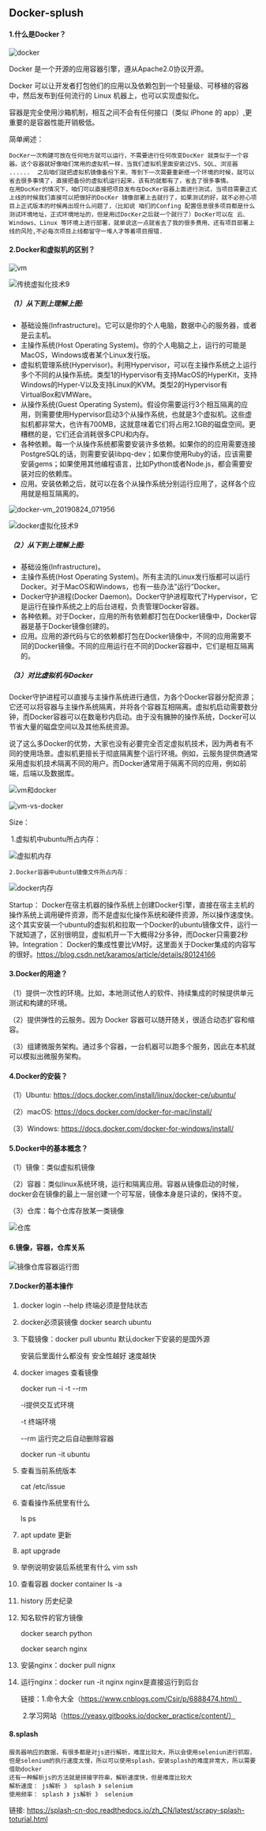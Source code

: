 ## Docker-splush

#### 1.什么是Docker？

![docker](G:\千峰教育\笔记\Typora\8.爬虫\img\docker.png)

Docker 是一个开源的应用容器引擎，遵从Apache2.0协议开源。

Docker 可以让开发者打包他们的应用以及依赖包到一个轻量级、可移植的容器中，然后发布到任何流行的 Linux 机器上，也可以实现虚拟化。

容器是完全使用沙箱机制，相互之间不会有任何接口（类似 iPhone 的 app）,更重要的是容器性能开销极低。

简单阐述：

```
DocKer一次构建可放在任何地方就可以运行，不需要进行任何改变DocKer 就类似于一个容器。这个容器就好像咱们常用的虚拟机一样，当我们虚拟机里面安装过VS、SQL、浏览器 ......  之后咱们就把虚拟机镜像备份下来、等到下一次需要重新搭一个环境的时候，就可以省去很多事情了，直接把备份的虚拟机运行起来，该有的就都有了，省去了很多事情。
在用DocKer的情况下，咱们可以直接把项目发布在DocKer容器上面进行测试，当项目需要正式上线的时候我们直接可以把做好的DocKer 镜像部署上去就行了，如果测试的好，就不必担心项目上正式版本的时候再出现什么问题了，（比如说 咱们的Confing 配置信息很多项目都是什么测试环境地址，正式环境地址的，但是用过DocKer之后就一个就行了）DocKer可以在 云、Windows、Linux 等环境上进行部署，就单说这一点就省去了我的很多费用、还有项目部署上线的风险,不必每次项目上线都留守一堆人才等着项目报错.
```

#### 2.Docker和虚拟机的区别？

![vm](G:\千峰教育\笔记\Typora\8.爬虫\img\vm.jpg)

![传统虚拟化技术9](G:\千峰教育\笔记\Typora\8.爬虫\img\传统虚拟化技术9.png)

##### （1）从下到上理解上图:

- 基础设施(Infrastructure)。它可以是你的个人电脑，数据中心的服务器，或者是云主机。
- 主操作系统(Host Operating System)。你的个人电脑之上，运行的可能是MacOS，Windows或者某个Linux发行版。
- 虚拟机管理系统(Hypervisor)。利用Hypervisor，可以在主操作系统之上运行多个不同的从操作系统。类型1的Hypervisor有支持MacOS的HyperKit，支持Windows的Hyper-V以及支持Linux的KVM。类型2的Hypervisor有VirtualBox和VMWare。
- 从操作系统(Guest Operating System)。假设你需要运行3个相互隔离的应用，则需要使用Hypervisor启动3个从操作系统，也就是3个虚拟机。这些虚拟机都非常大，也许有700MB，这就意味着它们将占用2.1GB的磁盘空间。更糟糕的是，它们还会消耗很多CPU和内存。
- 各种依赖。每一个从操作系统都需要安装许多依赖。如果你的的应用需要连接PostgreSQL的话，则需要安装libpq-dev；如果你使用Ruby的话，应该需要安装gems；如果使用其他编程语言，比如Python或者Node.js，都会需要安装对应的依赖库。
- 应用。安装依赖之后，就可以在各个从操作系统分别运行应用了，这样各个应用就是相互隔离的。

![docker-vm_20190824_071956](G:\千峰教育\笔记\Typora\8.爬虫\img\docker-vm_20190824_071956.jpg)

![docker虚拟化技术9](G:\千峰教育\笔记\Typora\8.爬虫\img\docker虚拟化技术9.png)

##### （2）从下到上理解上图:

- 基础设施(Infrastructure)。
- 主操作系统(Host Operating System)。所有主流的Linux发行版都可以运行Docker。对于MacOS和Windows，也有一些办法”运行”Docker。
- Docker守护进程(Docker Daemon)。Docker守护进程取代了Hypervisor，它是运行在操作系统之上的后台进程，负责管理Docker容器。
- 各种依赖。对于Docker，应用的所有依赖都打包在Docker镜像中，Docker容器是基于Docker镜像创建的。
- 应用。应用的源代码与它的依赖都打包在Docker镜像中，不同的应用需要不同的Docker镜像。不同的应用运行在不同的Docker容器中，它们是相互隔离的。

##### （3）对比虚拟机与Docker

Docker守护进程可以直接与主操作系统进行通信，为各个Docker容器分配资源；它还可以将容器与主操作系统隔离，并将各个容器互相隔离。虚拟机启动需要数分钟，而Docker容器可以在数毫秒内启动。由于没有臃肿的操作系统，Docker可以节省大量的磁盘空间以及其他系统资源。

说了这么多Docker的优势，大家也没有必要完全否定虚拟机技术，因为两者有不同的使用场景。虚拟机更擅长于彻底隔离整个运行环境。例如，云服务提供商通常采用虚拟机技术隔离不同的用户。而Docker通常用于隔离不同的应用，例如前端，后端以及数据库。

![vm和docker](G:\千峰教育\笔记\Typora\8.爬虫\img\vm和docker.png)

![vm-vs-docker](G:\千峰教育\笔记\Typora\8.爬虫\img\vm-vs-docker.png)

Size：

​	1.虚拟机中ubuntu所占内存：

![虚拟机内存](G:\千峰教育\笔记\Typora\8.爬虫\img\虚拟机内存.png)

 	2.Docker容器中ubuntu镜像文件所占内存：

![docker内存](G:\千峰教育\笔记\Typora\8.爬虫\img\docker内存.png)

Startup：        Docker在宿主机器的操作系统上创建Docker引擎，直接在宿主主机的操作系统上调用硬件资源，而不是虚拟化操作系统和硬件资源，所以操作速度快。        这个其实安装一个ubuntu的虚拟机和拉取一个Docker的ubuntu镜像文件，运行一下就知道了，区别很明显，虚拟机开一下大概得2分多钟，而Docker只需要2秒钟。Integration：        Docker的集成性要比VM好。这里面关于Docker集成的内容写的很好。https://blog.csdn.net/karamos/article/details/80124166

#### 3.Docker的用途？

（1）提供一次性的环境。比如，本地测试他人的软件、持续集成的时候提供单元测试和构建的环境。

（2）提供弹性的云服务。因为 Docker 容器可以随开随关，很适合动态扩容和缩容。

（3）组建微服务架构。通过多个容器，一台机器可以跑多个服务，因此在本机就可以模拟出微服务架构。

#### 4.Docker的安装？

（1）Ubuntu: https://docs.docker.com/install/linux/docker-ce/ubuntu/ 

（2）macOS: https://docs.docker.com/docker-for-mac/install/ 

（3）Windows: https://docs.docker.com/docker-for-windows/install/

#### 5.Docker中的基本概念？

（1）镜像：类似虚拟机镜像 

（2）容器：类似linux系统环境，运行和隔离应用。容器从镜像启动的时候，docker会在镜像的最上一层创建一个可写层，镜像本身是只读的，保持不变。

（3）仓库：每个仓库存放某一类镜像

![仓库](G:\千峰教育\笔记\Typora\8.爬虫\img\仓库.png)

#### 6.镜像，容器，仓库关系

![镜像仓库容器运行图](G:\千峰教育\笔记\Typora\8.爬虫\img\镜像仓库容器运行图.png)

#### 7.Docker的基本操作

1. docker login --help 终端必须是登陆状态

2. docker必须装镜像  docker search ubuntu

3. 下载镜像：docker pull ubuntu  默认docker下安装的是国外源

   安装后里面什么都没有   安全性越好  速度越快 

4. docker images  查看镜像

   docker run  -i -t --rm

   -i提供交互式环境

   -t 终端环境

   --rm  运行完之后自动删除容器

   docker run -it ubuntu

5. 查看当前系统版本

   cat  /etc/issue

6. 查看操作系统里有什么

   ls   ps

7.  apt update  更新

8. apt upgrade  

9. 举例说明安装后系统里有什么 vim  ssh

10. 查看容器   docker  container ls -a

11. history 历史纪录

12. 知名软件的官方镜像

    docker search  python

    docker search  nginx

13. 安装nginx：docker pull  nignx

14. 运行nginx：docker run -it nginx  nginx是直接运行到后台

    链接：1.命令大全（https://www.cnblogs.com/Csir/p/6888474.html）

    ​            2.学习网站（https://yeasy.gitbooks.io/docker_practice/content/）

#### 8.splash

```
服务器响应的数据，有很多都是对js进行解析，难度比较大，所以会使用seleniun进行抓取，但是selenium的执行速度太慢，所以可以使用splash，安装splash的难度非常大，所以需要借助docker
还有一种解析js的方法就是拼接字符串，解析速度快，但是难度比较大
解析速度： js解析 》 splash 》 selenium
使用频率： splash 》 js解析 》 selenium
```

链接: https://splash-cn-doc.readthedocs.io/zh_CN/latest/scrapy-splash-toturial.html


